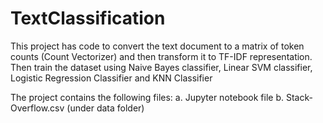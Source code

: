 # TextClassification
This project has code to convert the text document to a matrix of token counts (Count Vectorizer) and then transform it to TF-IDF representation. Then train the dataset using Naive Bayes classifier, Linear SVM classifier, Logistic Regression Classifier and KNN Classifier


The project contains the following files:
a. Jupyter notebook file 
b. Stack-Overflow.csv (under data folder)
